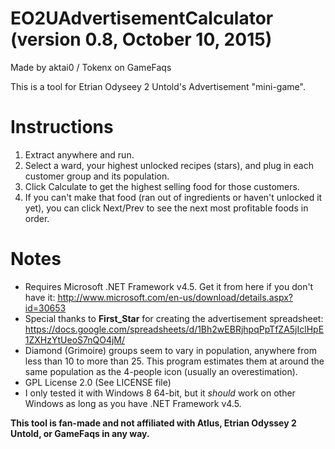 # EO2UAdvertisementCalculator (version 0.8, October 10, 2015)
Made by aktai0 / Tokenx on GameFaqs

This is a tool for Etrian Odyseey 2 Untold's Advertisement "mini-game". 

# Instructions
1. Extract anywhere and run.
2. Select a ward, your highest unlocked recipes (stars), and plug in each customer group and its population.
3. Click Calculate to get the highest selling food for those customers.
4. If you can't make that food (ran out of ingredients or haven't unlocked it yet), you can click Next/Prev to see the next most profitable foods in order.

# Notes
* Requires Microsoft .NET Framework v4.5. Get it from here if you don't have it: http://www.microsoft.com/en-us/download/details.aspx?id=30653
* Special thanks to **First_Star** for creating the advertisement spreadsheet: https://docs.google.com/spreadsheets/d/1Bh2wEBRjhpqPpTfZA5jIclHpE1ZXHzYtUeoS7nQO4jM/
* Diamond (Grimoire) groups seem to vary in population, anywhere from less than 10 to more than 25. This program estimates them at around the same population as the 4-people icon (usually an overestimation).
* GPL License 2.0 (See LICENSE file)
* I only tested it with Windows 8 64-bit, but it *should* work on other Windows as long as you have .NET Framework v4.5.


**This tool is fan-made and not affiliated with Atlus, Etrian Odyssey 2 Untold, or GameFaqs in any way.**